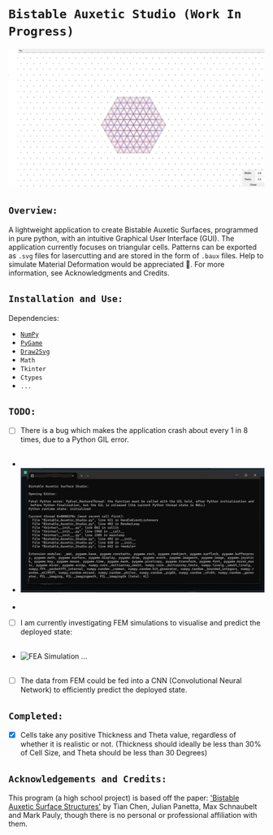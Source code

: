 # ```Bistable Auxetic Studio (Work In Progress)```

![Image_1](Resources/Image_1.png)

## ```Overview:```

A lightweight application to create Bistable Auxetic Surfaces, programmed in pure python, with an intuitive Graphical User Interface (GUI). The application currently focuses on triangular cells. Patterns can be exported as `.svg` files for lasercutting and are stored in the form of `.baux` files. Help to simulate Material Deformation would be appreciated 🙂. For more information, see Acknowledgments and Credits.

## ```Installation and Use:```

Dependencies:

- [`NumPy`](https://numpy.org/install/)  
- [`PyGame`](https://www.pygame.org/)
- [`Draw2Svg`](https://pypi.org/project/draw2Svg/)
- `Math`
- `Tkinter`
- `Ctypes`
- `...`

## ```TODO:```

- [ ] There is a bug which makes the application crash about every 1 in 8 times, due to a Python GIL error.<br><br>
-
- ![GIL Error ...](Resources/Image_2.png)<br><br>
- 
- [ ] I am currently investigating FEM simulations to visualise and predict the deployed state: <br><br>
- ![FEA Simulation ...](Resources/Video_1.gif) <br><br>
- [ ] The data from FEM could be fed into a CNN (Convolutional Neural Network) to efficiently predict the deployed state.

##  ```Completed:```

- [x] Cells take any positive Thickness and Theta value, regardless of whether it is realistic or not. (Thickness should ideally be less than 30% of Cell Size, and Theta should be less than 30 Degrees)
      
## ```Acknowledgements and Credits:```

This program (a high school project) is based off the paper: ['Bistable Auxetic Surface Structures'](https://www.julianpanetta.com/pdf/bistable_auxetics.pdf) by Tian Chen, Julian Panetta, Max Schnaubelt and Mark Pauly, though there is no personal or professional affiliation with them.
